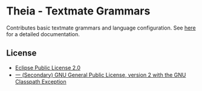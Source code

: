 # Theia - Textmate Grammars

Contributes basic textmate grammars and language configuration.
See [here](https://www.theia-ide.org/doc/textmate.html) for a detailed documentation.

## License
- [Eclipse Public License 2.0](http://www.eclipse.org/legal/epl-2.0/)
- [一 (Secondary) GNU General Public License, version 2 with the GNU Classpath Exception](https://projects.eclipse.org/license/secondary-gpl-2.0-cp)
